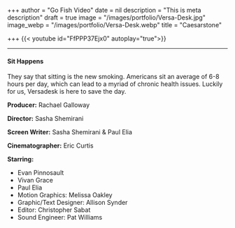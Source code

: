 +++
author = "Go Fish Video"
date = nil
description = "This is meta description"
draft = true
image = "/images/portfolio/Versa-Desk.jpg"
image_webp = "/images/portfolio/Versa-Desk.webp"
title = "Caesarstone"

+++
{{< youtube id="FfPPP37Ejx0" autoplay="true">}}

***

#### Sit Happens

They say that sitting is the new smoking. Americans sit an average of 6-8 hours per day, which can lead to a myriad of chronic health issues. Luckily for us, Versadesk is here to save the day.

**Producer:** Rachael Galloway

**Director:** Sasha Shemirani

**Screen Writer:** Sasha Shemirani & Paul Elia

**Cinematographer:** Eric Curtis

**Starring:**

* Evan Pinnosault
* Vivan Grace
* Paul Elia
* Motion Graphics: Melissa Oakley
* Graphic/Text Designer: Allison Synder
* Editor: Christopher Sabat
* Sound Engineer: Pat Williams
